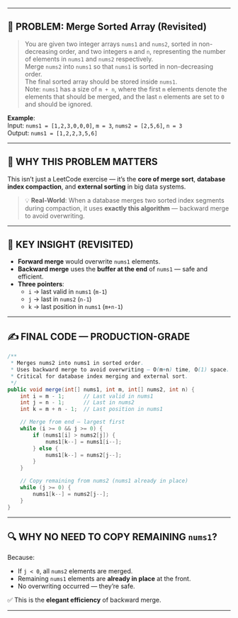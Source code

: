 

---

## 🎯 PROBLEM: Merge Sorted Array (Revisited)

> You are given two integer arrays `nums1` and `nums2`, sorted in non-decreasing order, and two integers `m` and `n`, representing the number of elements in `nums1` and `nums2` respectively.  
> Merge `nums2` into `nums1` so that `nums1` is sorted in non-decreasing order.  
> The final sorted array should be stored inside `nums1`.  
> Note: `nums1` has a size of `m + n`, where the first `m` elements denote the elements that should be merged, and the last `n` elements are set to `0` and should be ignored.

**Example**:  
Input: `nums1 = [1,2,3,0,0,0]`, `m = 3`, `nums2 = [2,5,6]`, `n = 3`  
Output: `nums1 = [1,2,2,3,5,6]`

---

## 🧠 WHY THIS PROBLEM MATTERS

This isn’t just a LeetCode exercise — it’s the **core of merge sort**, **database index compaction**, and **external sorting** in big data systems.

> 💡 **Real-World**: When a database merges two sorted index segments during compaction, it uses **exactly this algorithm** — backward merge to avoid overwriting.

---

## 🔄 KEY INSIGHT (REVISITED)

- **Forward merge** would overwrite `nums1` elements.
- **Backward merge** uses the **buffer at the end** of `nums1` — safe and efficient.
- **Three pointers**:
  - `i` → last valid in `nums1` (`m-1`)
  - `j` → last in `nums2` (`n-1`)
  - `k` → last position in `nums1` (`m+n-1`)

---

## ✍️ FINAL CODE — PRODUCTION-GRADE

```java
/**
 * Merges nums2 into nums1 in sorted order.
 * Uses backward merge to avoid overwriting — O(m+n) time, O(1) space.
 * Critical for database index merging and external sort.
 */
public void merge(int[] nums1, int m, int[] nums2, int n) {
    int i = m - 1;      // Last valid in nums1
    int j = n - 1;      // Last in nums2
    int k = m + n - 1;  // Last position in nums1

    // Merge from end — largest first
    while (i >= 0 && j >= 0) {
        if (nums1[i] > nums2[j]) {
            nums1[k--] = nums1[i--];
        } else {
            nums1[k--] = nums2[j--];
        }
    }

    // Copy remaining from nums2 (nums1 already in place)
    while (j >= 0) {
        nums1[k--] = nums2[j--];
    }
}
```

---

## 🔍 WHY NO NEED TO COPY REMAINING `nums1`?

Because:
- If `j < 0`, all `nums2` elements are merged.
- Remaining `nums1` elements are **already in place** at the front.
- No overwriting occurred — they’re safe.

✅ This is the **elegant efficiency** of backward merge.

---

